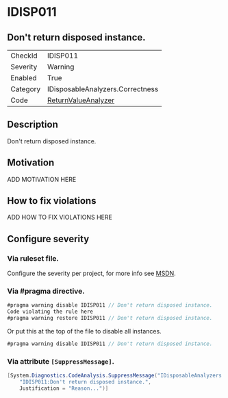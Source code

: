 # IDISP011
## Don't return disposed instance.

<!-- start generated table -->
<table>
  <tr>
    <td>CheckId</td>
    <td>IDISP011</td>
  </tr>
  <tr>
    <td>Severity</td>
    <td>Warning</td>
  </tr>
  <tr>
    <td>Enabled</td>
    <td>True</td>
  </tr>
  <tr>
    <td>Category</td>
    <td>IDisposableAnalyzers.Correctness</td>
  </tr>
  <tr>
    <td>Code</td>
    <td><a href="https://github.com/DotNetAnalyzers/IDisposableAnalyzers/blob/master/IDisposableAnalyzers/Analyzers/ReturnValueAnalyzer.cs">ReturnValueAnalyzer</a></td>
  </tr>
</table>
<!-- end generated table -->

## Description

Don't return disposed instance.

## Motivation

ADD MOTIVATION HERE

## How to fix violations

ADD HOW TO FIX VIOLATIONS HERE

<!-- start generated config severity -->
## Configure severity

### Via ruleset file.

Configure the severity per project, for more info see [MSDN](https://msdn.microsoft.com/en-us/library/dd264949.aspx).

### Via #pragma directive.
```C#
#pragma warning disable IDISP011 // Don't return disposed instance.
Code violating the rule here
#pragma warning restore IDISP011 // Don't return disposed instance.
```

Or put this at the top of the file to disable all instances.
```C#
#pragma warning disable IDISP011 // Don't return disposed instance.
```

### Via attribute `[SuppressMessage]`.

```C#
[System.Diagnostics.CodeAnalysis.SuppressMessage("IDisposableAnalyzers.Correctness", 
    "IDISP011:Don't return disposed instance.", 
    Justification = "Reason...")]
```
<!-- end generated config severity -->